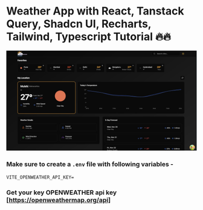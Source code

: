 # Weather App with React, Tanstack Query, Shadcn UI, Recharts, Tailwind, Typescript Tutorial 🔥🔥

![klimate](https://github.com/softgeek-dev/hawaman/blob/main/public/og-image.jpg?raw=true)

### Make sure to create a `.env` file with following variables -

```
VITE_OPENWEATHER_API_KEY=
```
### Get your key OPENWEATHER api key [https://openweathermap.org/api]
